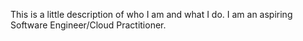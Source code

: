 This is a little description of who I am and what I do.
I am an aspiring Software Engineer/Cloud Practitioner. 
